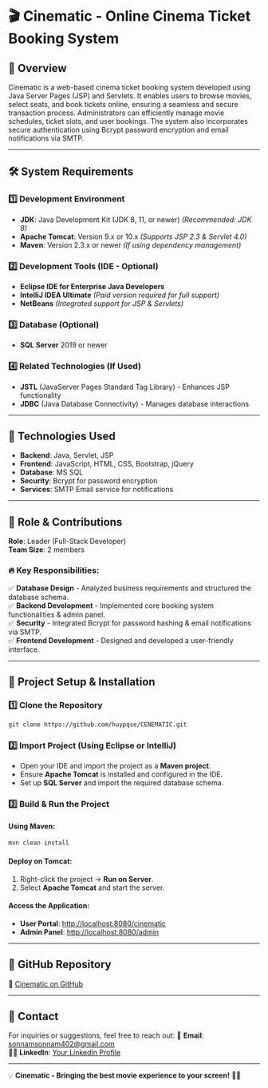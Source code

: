 # 🎬 Cinematic - Online Cinema Ticket Booking System

## 📌 Overview
Cinematic is a web-based cinema ticket booking system developed using Java Server Pages (JSP) and Servlets. It enables users to browse movies, select seats, and book tickets online, ensuring a seamless and secure transaction process. Administrators can efficiently manage movie schedules, ticket slots, and user bookings. The system also incorporates secure authentication using Bcrypt password encryption and email notifications via SMTP.

---

## 🛠️ System Requirements

### 1️⃣ Development Environment
- **JDK**: Java Development Kit (JDK 8, 11, or newer) _(Recommended: JDK 8)_
- **Apache Tomcat**: Version 9.x or 10.x _(Supports JSP 2.3 & Servlet 4.0)_
- **Maven**: Version 2.3.x or newer _(If using dependency management)_

### 2️⃣ Development Tools (IDE - Optional)
- **Eclipse IDE for Enterprise Java Developers**
- **IntelliJ IDEA Ultimate** _(Paid version required for full support)_
- **NetBeans** _(Integrated support for JSP & Servlets)_

### 3️⃣ Database (Optional)
- **SQL Server** 2019 or newer

### 4️⃣ Related Technologies (If Used)
- **JSTL** (JavaServer Pages Standard Tag Library) - Enhances JSP functionality
- **JDBC** (Java Database Connectivity) - Manages database interactions

---

## 🚀 Technologies Used
- **Backend**: Java, Servlet, JSP
- **Frontend**: JavaScript, HTML, CSS, Bootstrap, jQuery
- **Database**: MS SQL
- **Security**: Bcrypt for password encryption
- **Services**: SMTP Email service for notifications

---

## 🔹 Role & Contributions
**Role**: Leader (Full-Stack Developer)  
**Team Size**: 2 members  

### 🔥 Key Responsibilities:
✅ **Database Design** - Analyzed business requirements and structured the database schema.  
✅ **Backend Development** - Implemented core booking system functionalities & admin panel.  
✅ **Security** - Integrated Bcrypt for password hashing & email notifications via SMTP.  
✅ **Frontend Development** - Designed and developed a user-friendly interface.  

---

## 📂 Project Setup & Installation

### 1️⃣ Clone the Repository
```sh
git clone https://github.com/huypqse/CENEMATIC.git
```

### 2️⃣ Import Project (Using Eclipse or IntelliJ)
- Open your IDE and import the project as a **Maven project**.
- Ensure **Apache Tomcat** is installed and configured in the IDE.
- Set up **SQL Server** and import the required database schema.

### 3️⃣ Build & Run the Project
#### Using Maven:
```sh
mvn clean install
```
#### Deploy on Tomcat:
1. Right-click the project → **Run on Server**.
2. Select **Apache Tomcat** and start the server.

#### Access the Application:
- **User Portal**: [http://localhost:8080/cinematic](http://localhost:8080/cinematic)
- **Admin Panel**: [http://localhost:8080/admin](http://localhost:8080/admin)

---

## 🔗 GitHub Repository
🔗 [Cinematic on GitHub](https://github.com/huypqse/CENEMATIC)

---

## 📧 Contact
For inquiries or suggestions, feel free to reach out:
📩 **Email**: [sonnamsonnam402@gmail.com](mailto:sonnamsonnam402@gmail.com)  
👨‍💻 **LinkedIn**: [Your LinkedIn Profile](linkedin.com/in/son-nam-nguyen-0a8094354)

---

💡 **Cinematic - Bringing the best movie experience to your screen!** 🎥🍿
